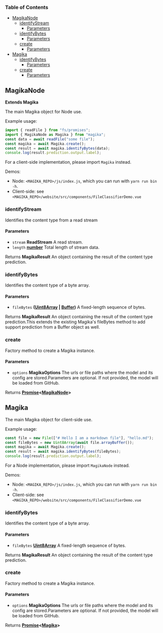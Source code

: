 <!-- Generated by documentation.js. Update this documentation by updating the source code. -->

### Table of Contents

*   [MagikaNode][1]
    *   [identifyStream][2]
        *   [Parameters][3]
    *   [identifyBytes][4]
        *   [Parameters][5]
    *   [create][6]
        *   [Parameters][7]
*   [Magika][8]
    *   [identifyBytes][9]
        *   [Parameters][10]
    *   [create][11]
        *   [Parameters][12]

## MagikaNode

**Extends Magika**

The main Magika object for Node use.

Example usage:

```js
import { readFile } from "fs/promises";
import { MagikaNode as Magika } from "magika";
const data = await readFile("some file");
const magika = await Magika.create();
const result = await magika.identifyBytes(data);
console.log(result.prediction.output.label);
```

For a client-side implementation, please import `Magika` instead.

Demos:

*   Node: `<MAGIKA_REPO>/js/index.js`, which you can run with `yarn run bin -h`.
*   Client-side: see `<MAGIKA_REPO>/website/src/components/FileClassifierDemo.vue`

### identifyStream

Identifies the content type from a read stream

#### Parameters

*   `stream` **ReadStream** A read stream.
*   `length` **[number][13]** Total length of stream data.

Returns **MagikaResult** An object containing the result of the content type
prediction.

### identifyBytes

Identifies the content type of a byte array.

#### Parameters

*   `fileBytes` **([Uint8Array][14] | [Buffer][15])** A fixed-length sequence of bytes.

Returns **MagikaResult** An object containing the result of the content type
prediction.This extends the existing Magika's fileBytes method to add support
prediction from a Buffer object as well.

### create

Factory method to create a Magika instance.

#### Parameters

*   `options` **MagikaOptions** The urls or file paths where the model and
    its config are stored.Parameters are optional. If not provided, the model will be loaded from GitHub.

Returns **[Promise][16]<[MagikaNode][1]>**&#x20;

## Magika

The main Magika object for client-side use.

Example usage:

```js
const file = new File(["# Hello I am a markdown file"], "hello.md");
const fileBytes = new Uint8Array(await file.arrayBuffer());
const magika = await Magika.create();
const result = await magika.identifyBytes(fileBytes);
console.log(result.prediction.output.label);
```

For a Node implementation, please import `MagikaNode` instead.

Demos:

*   Node: `<MAGIKA_REPO>/js/index.js`, which you can run with `yarn run bin -h`.
*   Client-side: see `<MAGIKA_REPO>/website/src/components/FileClassifierDemo.vue`

### identifyBytes

Identifies the content type of a byte array.

#### Parameters

*   `fileBytes` **[Uint8Array][14]** A fixed-length sequence of bytes.

Returns **MagikaResult** An object containing the result of the content type
prediction.

### create

Factory method to create a Magika instance.

#### Parameters

*   `options` **MagikaOptions** The urls or file paths where the model and
    its config are stored.Parameters are optional. If not provided, the model will be loaded from GitHub.

Returns **[Promise][16]<[Magika][8]>**&#x20;

[1]: #magikanode

[2]: #identifystream

[3]: #parameters

[4]: #identifybytes

[5]: #parameters-1

[6]: #create

[7]: #parameters-2

[8]: #magika

[9]: #identifybytes-1

[10]: #parameters-3

[11]: #create-1

[12]: #parameters-4

[13]: https://developer.mozilla.org/docs/Web/JavaScript/Reference/Global_Objects/Number

[14]: https://developer.mozilla.org/docs/Web/JavaScript/Reference/Global_Objects/Uint8Array

[15]: https://nodejs.org/api/buffer.html

[16]: https://developer.mozilla.org/docs/Web/JavaScript/Reference/Global_Objects/Promise
